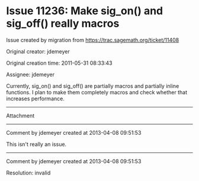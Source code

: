 # Issue 11236: Make sig_on() and sig_off() really macros

Issue created by migration from https://trac.sagemath.org/ticket/11408

Original creator: jdemeyer

Original creation time: 2011-05-31 08:33:43

Assignee: jdemeyer

Currently, sig_on() and sig_off() are partially macros and partially inline functions.  I plan to make them completely macros and check whether that increases performance.


---

Attachment


---

Comment by jdemeyer created at 2013-04-08 09:51:53

This isn't really an issue.


---

Comment by jdemeyer created at 2013-04-08 09:51:53

Resolution: invalid
